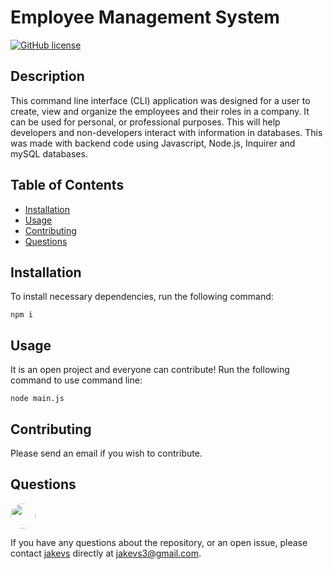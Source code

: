 # Employee Management System

[![GitHub license](https://img.shields.io/badge/CLI-mySQL-blue.svg)](https://github.com/jakevs/https://jakevs.github.io/employeemanagementsystem/)

## Description

This command line interface (CLI) application was designed for a user to create, view and organize the employees and their roles in a company. It can be used for personal, or professional purposes. This will help developers and non-developers interact with information in databases. This was made with backend code using Javascript, Node.js, Inquirer and mySQL databases.

## Table of Contents

- [Installation](#installation)
- [Usage](#usage)
- [Contributing](#contributing)
- [Questions](#questions)

## Installation

To install necessary dependencies, run the following command:

```
npm i
```

## Usage

It is an open project and everyone can contribute! Run the following command to use command line:

```
node main.js
```

## Contributing

Please send an email if you wish to contribute.

## Questions

  <img src="https://avatars.githubusercontent.com/jakevs" style="width: 40px; height: 40px; border-radius:100%;">


If you have any questions about the repository, or an open issue, please contact [jakevs](https://github.com/jakevs/) directly at jakevs3@gmail.com.
